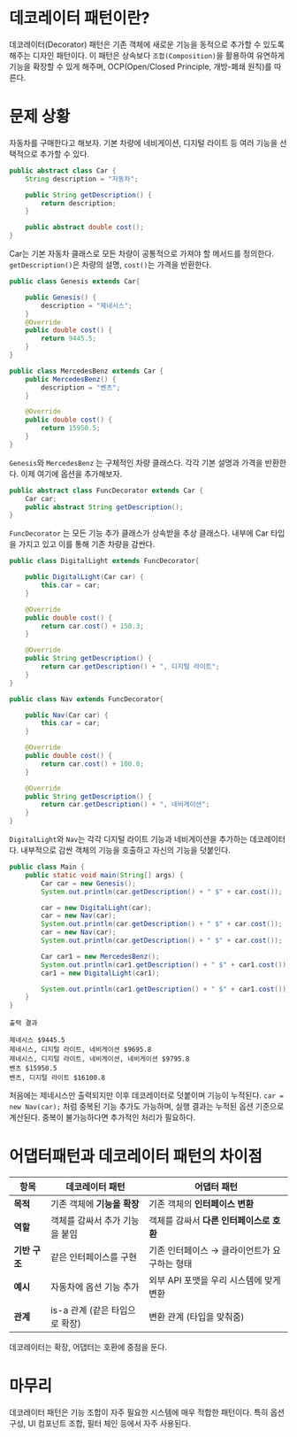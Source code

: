 # 데코레이터 패턴이란?
데코레이터(Decorator) 패턴은 기존 객체에 새로운 기능을 동적으로 추가할 수 있도록 해주는 디자인 패턴이다.
이 패턴은 상속보다 ```조합(Composition)```을 활용하여 유연하게 기능을 확장할 수 있게 해주며, OCP(Open/Closed Principle, 개방-폐쇄 원칙)를 따른다.

# 문제 상황
자동차를 구매한다고 해보자. 기본 차량에 네비게이션, 디지털 라이트 등 여러 기능을 선택적으로 추가할 수 있다.

```java
public abstract class Car {
    String description = "자동차";

    public String getDescription() {
        return description;
    }

    public abstract double cost();
}
```
Car는 기본 자동차 클래스로 모든 차량이 공통적으로 가져야 할 메서드를 정의한다. ```getDescription()```은 차량의 설명, ```cost()```는 가격을 반환한다.
```java
public class Genesis extends Car{

    public Genesis() {
        description = "제네시스";
    }
    @Override
    public double cost() {
        return 9445.5;
    }
}

public class MercedesBenz extends Car {
    public MercedesBenz() {
        description = "벤츠";
    }

    @Override
    public double cost() {
        return 15950.5;
    }
}
```
```Genesis```와 ```MercedesBenz``` 는 구체적인 차량 클래스다. 각각 기본 설명과 가격을 반환한다. 이제 여기에 옵션을 추가해보자.
```java
public abstract class FuncDecorator extends Car {
    Car car;
    public abstract String getDescription();
}
```
```FuncDecorator``` 는 모든 기능 추가 클래스가 상속받을 추상 클래스다. 내부에 Car 타입을 가지고 있고 이를 통해 기존 차량을 감싼다.
```java
public class DigitalLight extends FuncDecorator{

    public DigitalLight(Car car) {
        this.car = car;
    }

    @Override
    public double cost() {
        return car.cost() + 150.3;
    }

    @Override
    public String getDescription() {
        return car.getDescription() + ", 디지털 라이트";
    }
}

public class Nav extends FuncDecorator{

    public Nav(Car car) {
        this.car = car;
    }

    @Override
    public double cost() {
        return car.cost() + 100.0;
    }

    @Override
    public String getDescription() {
        return car.getDescription() + ", 네비게이션";
    }
}
```
```DigitalLight```와 ```Nav```는 각각 디지털 라이트 기능과 네비게이션을 추가하는 데코레이터다. 내부적으로 감싼 객체의 기능을 호출하고 자신의 기능을 덧붙인다.
```java
public class Main {
    public static void main(String[] args) {
        Car car = new Genesis();
        System.out.println(car.getDescription() + " $" + car.cost());

        car = new DigitalLight(car);
        car = new Nav(car);
        System.out.println(car.getDescription() + " $" + car.cost());
        car = new Nav(car);
        System.out.println(car.getDescription() + " $" + car.cost());

        Car car1 = new MercedesBenz();
        System.out.println(car1.getDescription() + " $" + car1.cost());
        car1 = new DigitalLight(car1);

        System.out.println(car1.getDescription() + " $" + car1.cost());
    }
}
```
```text
출력 결과

제네시스 $9445.5
제네시스, 디지털 라이트, 네비게이션 $9695.8
제네시스, 디지털 라이트, 네비게이션, 네비게이션 $9795.8
벤츠 $15950.5
벤츠, 디지털 라이트 $16100.8
```
처음에는 제네시스만 출력되지만 이후 데코레이터로 덧붙이며 기능이 누적된다. ```car = new Nav(car);``` 처럼 중복된 기능 추가도 가능하며, 실행 결과는 누적된 옵션 기준으로 계산된다. 중복이 불가능하다면 추가적인 처리가 필요하다.

# 어댑터패턴과 데코레이터 패턴의 차이점
| 항목        | 데코레이터 패턴             | 어댑터 패턴                    |
| --------- | -------------------- | ------------------------- |
| **목적**    | 기존 객체에 **기능을 확장**    | 기존 객체의 **인터페이스 변환**       |
| **역할**    | 객체를 감싸서 추가 기능을 붙임    | 객체를 감싸서 **다른 인터페이스로 호환**  |
| **기반 구조** | 같은 인터페이스를 구현         | 기존 인터페이스 → 클라이언트가 요구하는 형태 |
| **예시**    | 자동차에 옵션 기능 추가        | 외부 API 포맷을 우리 시스템에 맞게 변환  |
| **관계**    | is-a 관계 (같은 타입으로 확장) | 변환 관계 (타입을 맞춰줌)           |

데코레이터는 확장, 어댑터는 호환에 중점을 둔다.

# 마무리
데코레이터 패턴은 기능 조합이 자주 필요한 시스템에 매우 적합한 패턴이다.
특히 옵션 구성, UI 컴포넌트 조합, 필터 체인 등에서 자주 사용된다.
